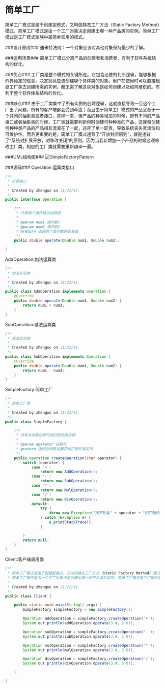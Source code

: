 简单工厂
========

  简单工厂模式是属于创建型模式，又叫做静态工厂方法（Static Factory Method）模式，简单工厂模式是由一个工厂对象决定创建出哪一种产品类的实例。简单工厂模式是工厂模式家族中最简单实用的模式。
  
###设计原则###
  迪米特法则：一个对象应该对其他对象保持最少的了解。

###适用场景###
  简单工厂模式分离产品的创建者和消费者，有利于软件系统结构的优化。

###优点###
  工厂类是整个模式的关键所在。它包含必要的判断逻辑，能够根据外界给定的信息，决定究竟应该创建哪个具体类的对象。用户在使用时可以直接根据工厂类去创建所需的实例，而无需了解这些对象是如何创建以及如何组织的。有利于整个软件体系结构的优化。

###缺点###
  由于工厂类集中了所有实例的创建逻辑，这就直接导致一旦这个工厂出了问题，所有的客户端都会受到牵连；而且由于简单工厂模式的产品室基于一个共同的抽象类或者接口，这样一来，但产品的种类增加的时候，即有不同的产品接口或者抽象类的时候，工厂类就需要判断何时创建何种种类的产品，这就和创建何种种类产品的产品相互混淆在了一起，违背了单一职责，导致系统丧失灵活性和可维护性。而且更重要的是，简单工厂模式违背了“开放封闭原则”，就是违背了“系统对扩展开放，对修改关闭”的原则，因为当我新增加一个产品的时候必须修改工厂类，相应的工厂类就需要重新编译一遍。

###UML结构图###
![SimpleFactoryPattern](/imgs/post/SimpleFactoryPattern.png)

###源码###
Operation:运算类接口
```java
/**
 * 运算接口
 *
 * Created by zhenguo on 11/22/14.
 */
public interface Operation {

    /**
     * 计算两个操作数的运算值
     *
     * @param num1 操作数1
     * @param num2 操作数2
     * @return 返回两个操作数的运算值
     */
    public double operate(Double num1, Double num2);

}
```

AddOperation:加法运算类
```java
/**
 * 加法实现类
 *
 * Created by zhenguo on 11/22/14.
 */
public class AddOperation implements Operation {
    @Override
    public double operate(Double num1, Double num2) {
        return num1 + num2;
    }
}
```

SubOperation:减法运算类
```java
/**
 * 减法实现类
 *
 * Created by zhenguo on 11/22/14.
 */
public class SubOperation implements Operation {
    @Override
    public double operate(Double num1, Double num2) {
        return num1 - num2;
    }
}
```

SimpleFactory:简单工厂
```java
/**
 * 简单工厂类
 *
 * Created by zhenguo on 11/22/14.
 */
public class SimpleFactory {

    /**
     * 获取与参数运算符相匹配的类实例
     *
     * @param operator 运算符
     * @return 返回与参数运算符相匹配的类实例
     */
    public Operation createOperation(char operator) {
        switch (operator) {
            case '+':
                return new AddOperation();
            case '-':
                return new SubOperation();
            case '*':
                return new MulOperation();
            case '/':
                return new DivOperation();
            default:
                try {
                    throw new Exception("找不到与" + operator + "相匹配的运算符");
                } catch (Exception e) {
                    e.printStackTrace();
                }

        }
        return null;
    }
}
```

Client:客户端调用类
```java
/**
 * 简单工厂模式是属于创建型模式，又叫做静态工厂方法（Static Factory Method）模式，
 * 简单工厂模式是由一个工厂对象决定创建出哪一种产品类的实例。简单工厂模式是工厂模式家族中最简单实用的模式。
 *
 * Created by zhenguo on 11/22/14.
 */
public class Client {

    public static void main(String[] args) {
        SimpleFactory simpleFactory = new SimpleFactory();

        Operation addOperation = simpleFactory.createOperation('+');
        System.out.println(addOperation.operate(3.0, 5.0));

        Operation subOperation = simpleFactory.createOperation('-');
        System.out.println(subOperation.operate(3.0, 5.0));

        Operation mulOperation = simpleFactory.createOperation('*');
        System.out.println(mulOperation.operate(3.0, 5.0));

        Operation divOperation = simpleFactory.createOperation('/');
        System.out.println(divOperation.operate(3.0, 5.0));

    }

}
```


  
